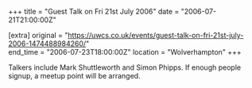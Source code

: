 +++
title = "Guest Talk on Fri 21st July 2006"
date = "2006-07-21T21:00:00Z"

[extra]
original = "https://uwcs.co.uk/events/guest-talk-on-fri-21st-july-2006-1474488984260/"    
end_time = "2006-07-23T18:00:00Z"
location = "Wolverhampton"
+++

Talkers include Mark Shuttleworth and Simon Phipps. If enough people signup, a meetup point will be arranged.

